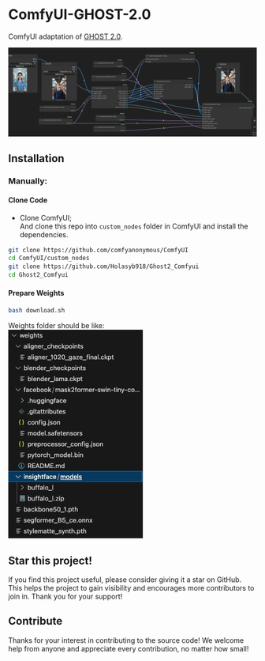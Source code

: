 # ComfyUI-GHOST-2.0
ComfyUI adaptation of [GHOST 2.0](https://github.com/ai-forever/ghost-2.0).

![workflow](workflow.jpeg)

## Installation

### Manually:
#### Clone Code
- Clone ComfyUI;  
And clone this repo into `custom_nodes` folder in ComfyUI and install the dependencies.
```bash
git clone https://github.com/comfyanonymous/ComfyUI
cd ComfyUI/custom_nodes
git clone https://github.com/Holasyb918/Ghost2_Comfyui
cd Ghost2_Comfyui
```  

#### Prepare Weights
```bash
bash download.sh
```
Weights folder should be like:  
![weights](download.jpeg)



## Star this project!
If you find this project useful, please consider giving it a star on GitHub. This helps the project to gain visibility and encourages more contributors to join in. Thank you for your support!

## Contribute
Thanks for your interest in contributing to the source code! We welcome help from anyone and appreciate every contribution, no matter how small!
